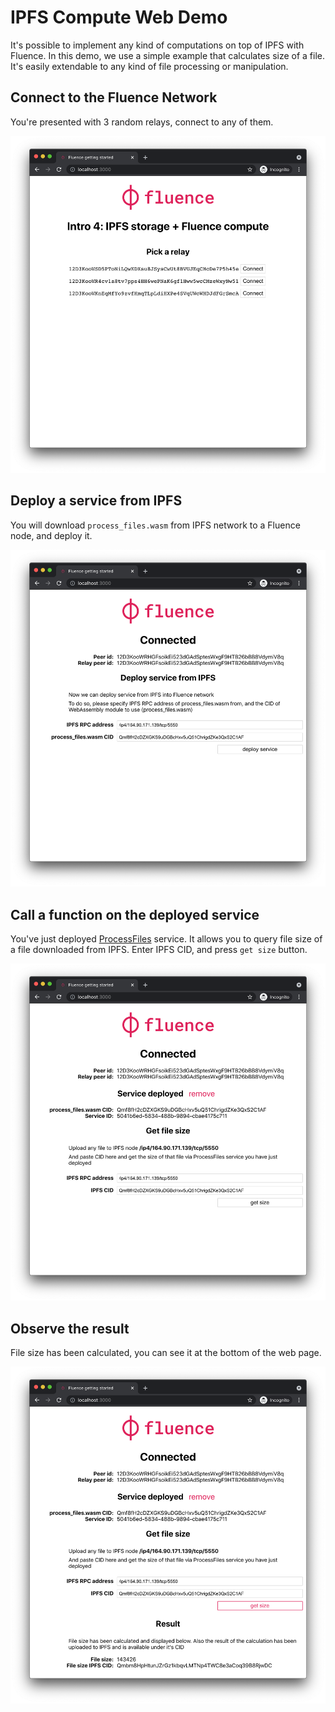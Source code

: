 # IPFS Compute Web Demo

It's possible to implement any kind of computations on top of IPFS with Fluence. In this demo, we use a simple example that calculates size of a file. It's easily extendable to any kind of file processing or manipulation.

## Connect to the Fluence Network

You're presented with 3 random relays, connect to any of them.

![connect](images/ipfs_comp_web_1.png)

## Deploy a service from IPFS
You will download `process_files.wasm` from IPFS network to a Fluence node, and deploy it.

![deploy](images/ipfs_comp_web_2.png)

## Call a function on the deployed service

You've just deployed [ProcessFiles](/aqua/src/process_files.aqua) service. It allows you to query file size of a file downloaded from IPFS. Enter IPFS CID, and press `get size` button.

![get file size](images/ipfs_comp_web_3.png)

## Observe the result

File size has been calculated, you can see it at the bottom of the web page.

![observe file size](images/ipfs_comp_web_4.png)
